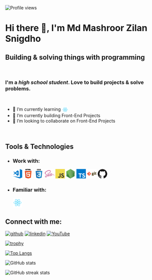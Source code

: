 ![Profile views](https://gpvc.arturio.dev/mzs21)  
# Hi there 👋, **I'm Md Mashroor Zilan Snigdho**

## Building & solving things with programming

<br/>

### I'm a *high school student*. Love to build projects & solve problems.  

<br/>

- 🌱 I’m currently learning <img alt="ReactJS" align="center" width="20px" src="https://raw.githubusercontent.com/github/explore/80688e429a7d4ef2fca1e82350fe8e3517d3494d/topics/react/react.png" />
- 🔨 I’m currently building Front-End Projects
- 👯 I’m looking to collaborate on Front-End Projects 

<br/>

## Tools & Technologies
- ### Work with: 
  <img alt="Visual Studio Code" width= "30px" src="https://raw.githubusercontent.com/github/explore/80688e429a7d4ef2fca1e82350fe8e3517d3494d/topics/visual-studio-code/visual-studio-code.png" />           
  <img alt="HTML5" width="30px" src="https://raw.githubusercontent.com/github/explore/80688e429a7d4ef2fca1e82350fe8e3517d3494d/topics/html/html.png" />
  <img  alt="CSS3" width="30px" src="https://raw.githubusercontent.com/github/explore/80688e429a7d4ef2fca1e82350fe8e3517d3494d/topics/css/css.png" />
  <img  alt="Sass" width="30px" src="https://raw.githubusercontent.com/github/explore/80688e429a7d4ef2fca1e82350fe8e3517d3494d/topics/sass/sass.png" />
  <img  alt="JavaScript" width="30px" src="https://raw.githubusercontent.com/github/explore/80688e429a7d4ef2fca1e82350fe8e3517d3494d/topics/javascript/javascript.png" />
  <img  alt="Node.js" width="30px" src="https://raw.githubusercontent.com/github/explore/80688e429a7d4ef2fca1e82350fe8e3517d3494d/topics/nodejs/nodejs.png" />
  <img  alt="TypeScript" width="30px" src="https://raw.githubusercontent.com/github/explore/80688e429a7d4ef2fca1e82350fe8e3517d3494d/topics/typescript/typescript.png" />
  
  <img  alt="Git" width="30px" src="https://raw.githubusercontent.com/github/explore/80688e429a7d4ef2fca1e82350fe8e3517d3494d/topics/git/git.png" />
  <img  alt="GitHub" width="30px" src="https://raw.githubusercontent.com/github/explore/78df643247d429f6cc873026c0622819ad797942/topics/github/github.png" />
- ### Familiar with: 
  <img alt="ReactJS" width="30px" src="https://raw.githubusercontent.com/github/explore/80688e429a7d4ef2fca1e82350fe8e3517d3494d/topics/react/react.png" />
  

## Connect with me:

[<img src='https://cdn.jsdelivr.net/npm/simple-icons@3.13.0/icons/github.svg' alt='github' height='40' width= "30pxpx">](https://github.com/mzs21)  [<img src='https://cdn.jsdelivr.net/npm/simple-icons@3.13.0/icons/linkedin.svg' alt='linkedin' height='40' width= "30px">](https://www.linkedin.com/in/https://www.linkedin.com/in/mdmzs//)  [<img src='https://cdn.jsdelivr.net/npm/simple-icons@3.13.0/icons/youtube.svg' alt='YouTube' height='40' width= "40px">](https://www.youtube.com/channel/https://www.youtube.com/channel/UCeqgosa0xxJ319iUVWCDKQQ)  

[![trophy](https://github-profile-trophy.vercel.app/?username=mzs21)](https://github.com/ryo-ma/github-profile-trophy)

[![Top Langs](https://github-readme-stats.vercel.app/api/top-langs/?username=mzs21)](https://github.com/anuraghazra/github-readme-stats)

![GitHub stats](https://github-readme-stats.vercel.app/api?username=mzs21&show_icons=true)  

![GitHub streak stats](https://github-readme-streak-stats.herokuapp.com/?user=mzs21)


